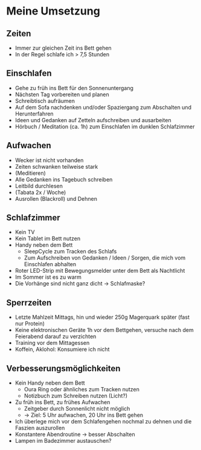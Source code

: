 # Meine Umsetzung

## Zeiten

- Immer zur gleichen Zeit ins Bett gehen
- In der Regel schlafe ich > 7,5 Stunden

## Einschlafen

- Gehe zu früh ins Bett für den Sonnenuntergang
- Nächsten Tag vorbereiten und planen
- Schreibtisch aufräumen
- Auf dem Sofa nachdenken und/oder Spaziergang zum Abschalten und Herunterfahren
- Ideen und Gedanken auf Zetteln aufschreiben und ausarbeiten
- Hörbuch / Meditation (ca. 1h) zum Einschlafen im dunklen Schlafzimmer

## Aufwachen

- Wecker ist nicht vorhanden
- Zeiten schwanken teilweise stark
- (Meditieren)
- Alle Gedanken ins Tagebuch schreiben
- Leitbild durchlesen
- (Tabata 2x / Woche)
- Ausrollen (Blackroll) und Dehnen

## Schlafzimmer

- Kein TV
- Kein Tablet im Bett nutzen
- Handy neben dem Bett
    + SleepCycle zum Tracken des Schlafs
    + Zum Aufschreiben von Gedanken / Ideen / Sorgen, die mich vom Einschlafen abhalten
- Roter LED-Strip mit Bewegungsmelder unter dem Bett als Nachtlicht 
- Im Sommer ist es zu warm
- Die Vorhänge sind nicht ganz dicht -> Schlafmaske?

## Sperrzeiten

- Letzte Mahlzeit Mittags, hin und wieder 250g Magerquark später (fast nur Protein)
- Keine elektronischen Geräte 1h vor dem Bettgehen, versuche nach dem Feierabend darauf zu verzichten
- Training vor dem Mittagessen
- Koffein, Aklohol: Konsumiere ich nicht

## Verbesserungsmöglichkeiten

- Kein Handy neben dem Bett
    + Oura Ring oder ähnliches zum Tracken nutzen
    + Notizbuch zum Schreiben nutzen (Licht?)
- Zu früh ins Bett, zu frühes Aufwachen 
    + Zeitgeber durch Sonnenlicht nicht möglich
    + -> Ziel: 5 Uhr aufwachen, 20 Uhr ins Bett gehen
- Ich überlege mich vor dem Schlafengehen nochmal zu dehnen und die Faszien auszurollen
- Konstantere Abendroutine -> besser Abschalten
- Lampen im Badezimmer austauschen?